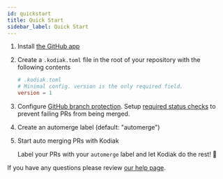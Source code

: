 ```yaml
---
id: quickstart
title: Quick Start
sidebar_label: Quick Start
---
```


1.  Install [the GitHub app](https://github.com/marketplace/kodiakhq#pricing-and-setup)

2.  Create a `.kodiak.toml` file in the root of your repository with the following contents

    ```toml
    # .kodiak.toml
    # Minimal config. version is the only required field.
    version = 1
    ```

3.  Configure [GitHub branch protection](https://help.github.com/en/articles/configuring-protected-branches). Setup [required status checks](https://docs.github.com/en/github/administering-a-repository/enabling-required-status-checks) to prevent failing PRs from being merged.

4.  Create an automerge label (default: "automerge")

5.  Start auto merging PRs with Kodiak

    Label your PRs with your `automerge` label and let Kodiak do the rest! 🎉

If you have any questions please review [our help page](/help).
